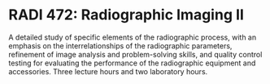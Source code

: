 # RADI 472: Radiographic Imaging II

A detailed study of specific elements of the radiographic process, with an emphasis on the interrelationships of the radiographic parameters, refinement of image analysis and problem-solving skills, and quality control testing for evaluating the performance of the radiographic equipment and accessories. Three lecture hours and two laboratory hours.